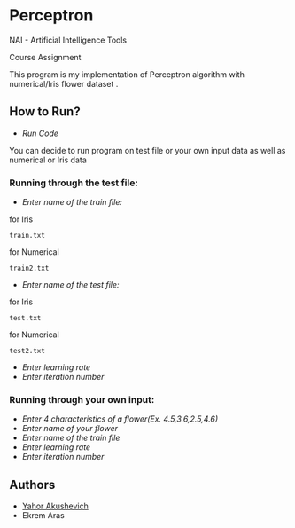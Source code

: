 # Perceptron

NAI - Artificial Intelligence Tools

Course Assignment

This program is my implementation of Perceptron algorithm with numerical/Iris flower dataset .

## How to Run?

* *Run Code*

You can decide to run program on test file or your own input data as well as numerical or Iris data
### Running through the test file:
* *Enter name of the train file:* 

for Iris
```
train.txt
```

for Numerical
```
train2.txt
```

* *Enter name of the test file:* 

for Iris
```
test.txt
```

for Numerical
```
test2.txt
```

* *Enter learning rate*
* *Enter iteration number*

### Running through your own input:
* *Enter 4 characteristics of a flower(Ex. 4.5,3.6,2.5,4.6)*
* *Enter name of your flower*
* *Enter name of the train file* 
* *Enter learning rate*
* *Enter iteration number*
## Authors

* [Yahor Akushevich](https://www.linkedin.com/in/yahor-akushevich-4101ba110/)
* Ekrem Aras
